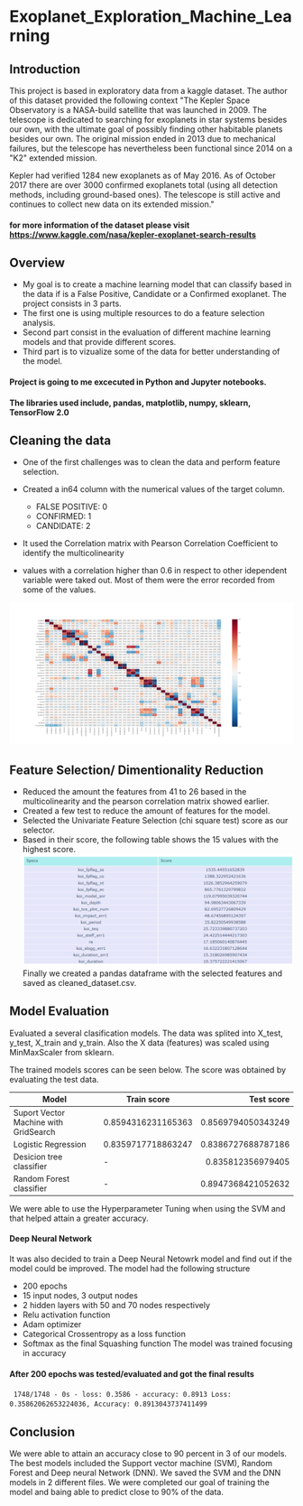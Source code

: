 # Exoplanet_Exploration_Machine_Learning
## Introduction
This project is based in exploratory data from a kaggle dataset.
The author of this dataset provided the following context
"The Kepler Space Observatory is a NASA-build satellite that was launched in 2009. The telescope is dedicated to searching for exoplanets in star systems besides our own, with the ultimate goal of possibly finding other habitable planets besides our own. The original mission ended in 2013 due to mechanical failures, but the telescope has nevertheless been functional since 2014 on a "K2" extended mission.

Kepler had verified 1284 new exoplanets as of May 2016. As of October 2017 there are over 3000 confirmed exoplanets total (using all detection methods, including ground-based ones). The telescope is still active and continues to collect new data on its extended mission."

#### for more information of the dataset please visit https://www.kaggle.com/nasa/kepler-exoplanet-search-results
## Overview
* My goal is to create a machine learning model that can classify based in the data if is a False Positive, Candidate or a Confirmed exoplanet.
The project consists in 3 parts. 
* The first one is using multiple resources to do a feature selection analysis. 
* Second part consist in the evaluation of different machine learning models and that provide different scores. 
* Third part is to vizualize some of the data for better understanding of the model. 

#### Project is going to me excecuted in Python and Jupyter notebooks.
#### The libraries used include, pandas, matplotlib, numpy, sklearn, TensorFlow 2.0

## Cleaning the data
* One of the first challenges was to clean the data and perform feature selection.

* Created a in64 column with the numerical values of the target column.
  + FALSE POSITIVE: 0 
  + CONFIRMED:      1
  + CANDIDATE:      2

* It used the Correlation matrix with Pearson Correlation Coefficient to identify the multicolinearity
* values with a correlation higher than 0.6 in respect to other idependent variable were taked out. Most of them were the error recorded from some of the values.

![Correlation_matrix](https://github.com/luisantoniococa/Exoplanet_Exploration_Machine_Learning/blob/master/Correlation_matrix.png "Pearson Correlation Coeficient Matrix with Heatmap")

## Feature Selection/ Dimentionality Reduction
* Reduced the amount the features from 41 to 26 based in the multicolinearity and the pearson correlation matrix showed earlier.
* Created a few test to reduce the amount of features for the model. 
* Selected the Univariate Feature Selection (chi square test) score as our selector. 
* Based in their score, the following table shows the 15 values with the highest score.
![Selected_features](https://github.com/luisantoniococa/Exoplanet_Exploration_Machine_Learning/blob/master/selected_features_table.png "Selected features after the Chi Squared test")
Finally we created a pandas dataframe with the selected features and saved as cleaned_dataset.csv.

## Model Evaluation
Evaluated a several clasification models. The data was splited into X_test, y_test, X_train and y_train. Also the X data (features) was scaled using MinMaxScaler from sklearn. 

The trained models scores can be seen below. The score was obtained by evaluating the test data.

| Model      | Train score | Test score |
| --------- | ---------| -----:|
| Suport Vector Machine with GridSearch  | 0.8594316231165363 | 0.8569794050343249 |
| Logistic Regression     |   0.8359717718863247 | 0.8386727688787186 |
| Desicion tree classifier      |    - | 0.835812356979405 |
| Random Forest classifier     |   - | 0.8947368421052632 |

We were able to use the Hyperparameter Tuning when using the SVM and that helped attain a greater accuracy. 
#### Deep Neural Network 
It was also decided to train a Deep Neural Netowrk model and find out if the model could be improved.
The model had the following structure
* 200 epochs
* 15 input nodes, 3 output nodes
* 2 hidden layers with 50 and 70 nodes respectively
* Relu activation function
* Adam optimizer
* Categorical Crossentropy as a loss function
* Softmax as the final Squashing function
The model was trained focusing in accuracy
#### After 200 epochs was tested/evaluated and got the final results
`
1748/1748 - 0s - loss: 0.3586 - accuracy: 0.8913
Loss: 0.35862062653224036, Accuracy: 0.8913043737411499`


## Conclusion
We were able to attain an accuracy close to 90 percent in 3 of our models. 
The best models included the Support vector machine (SVM), Random Forest and Deep neural Network (DNN). We saved the SVM and the DNN models in 2 different files. We were completed our goal of training the model and baing able to predict close to 90% of the data. 
